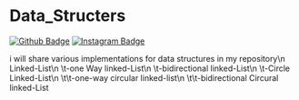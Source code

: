 # Data_Structers
[![Github Badge](https://img.shields.io/badge/-Github-000?style=quare&labelColor=000&logo=Github&logoColor=white&link=link)](https://github.com/ibrahimeth) 
[![Instagram Badge](https://img.shields.io/badge/-Instagram-C13584?style=flat-quare&labelColor=C13584&logo=instagram&logoColor=white&link=link)](https://github.com/ibrahimeth) 

i will share various implementations for data structures in my repository\n
Linked-List\n
\t-one Way linked-List\n
\t-bidirectional linked-List\n
\t-Circle Linked-List\n
\t\t-one-way circular linked-list\n
\t\t-bidirectional Circural linked-List
